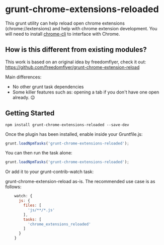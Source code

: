 # grunt-chrome-extensions-reloaded

This grunt utility can help reload open chrome extensions (chrome://extensions) and help with chrome extension development.
You will need to install [chrome-cli](https://github.com/prasmussen/chrome-cli) to interface with Chrome.

## How is this different from existing modules?

This work is based on an original idea by freedomflyer, check it out:
https://github.com/freedomflyer/grunt-chrome-extension-reload

Main differences:
- No other grunt task dependencies
- Some killer features such as: opening a tab if you don't have one open already. 😉

## Getting Started

```shell
npm install grunt-chrome-extensions-reloaded --save-dev
```

Once the plugin has been installed, enable inside your Gruntfile.js:

```js
grunt.loadNpmTasks('grunt-chrome-extensions-reloaded');
```

You can then run the task alone:
```js
grunt.loadNpmTasks('grunt-chrome-extensions-reloaded');
```

Or add it to your grunt-contrib-watch task:

grunt-chrome-extension-reload as-is. The recommended use case is as follows:

```js
    watch: {
      js: {
        files: [
          'js/**/*.js'
        ],
        tasks: [
          'chrome_extensions_reloaded'
        ]
      }
    }
```
